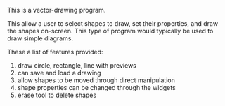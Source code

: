 This is a vector-drawing program.

This allow a user to select shapes to draw, set their properties, and draw the shapes on-screen. This type of program would typically be used to draw simple diagrams.

These a list of features provided:

1) draw circle, rectangle, line with previews
2) can save and load a drawing
3) allow shapes to be moved through direct manipulation
4) shape properties can be changed through the widgets
5) erase tool to delete shapes
